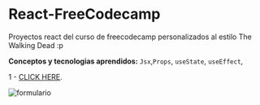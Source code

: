 # React-FreeCodecamp

Proyectos react del curso de freecodecamp personalizados al estilo The Walking Dead :p 

**Conceptos y tecnologias aprendidos:** `Jsx`,`Props`, `useState`, `useEffect`, 

1 - 
[CLICK HERE](https://formularioargentinaprograma.netlify.app/).

![formulario](formulario.png)
